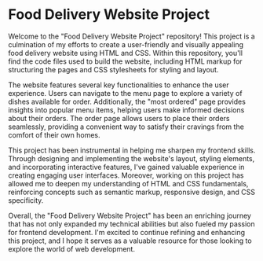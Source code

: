 # Food Delivery Website Project

Welcome to the "Food Delivery Website Project" repository! This project is a culmination of my efforts to create a user-friendly and visually appealing food delivery website using HTML and CSS. Within this repository, you'll find the code files used to build the website, including HTML markup for structuring the pages and CSS stylesheets for styling and layout.

The website features several key functionalities to enhance the user experience. Users can navigate to the menu page to explore a variety of dishes available for order. Additionally, the "most ordered" page provides insights into popular menu items, helping users make informed decisions about their orders. The order page allows users to place their orders seamlessly, providing a convenient way to satisfy their cravings from the comfort of their own homes.

This project has been instrumental in helping me sharpen my frontend skills. Through designing and implementing the website's layout, styling elements, and incorporating interactive features, I've gained valuable experience in creating engaging user interfaces. Moreover, working on this project has allowed me to deepen my understanding of HTML and CSS fundamentals, reinforcing concepts such as semantic markup, responsive design, and CSS specificity.

Overall, the "Food Delivery Website Project" has been an enriching journey that has not only expanded my technical abilities but also fueled my passion for frontend development. I'm excited to continue refining and enhancing this project, and I hope it serves as a valuable resource for those looking to explore the world of web development.
